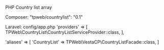 PHP Country list array

Composer:
"tpweb/countrylist": "0.1"


Laravel: config/app.php
'providers' => [
TPWeb\CountryList\CountryListServiceProvider::class,
],


'aliases' => [
'CountryList' => TPWeb\VestaCP\CountryListFacade::class,
]